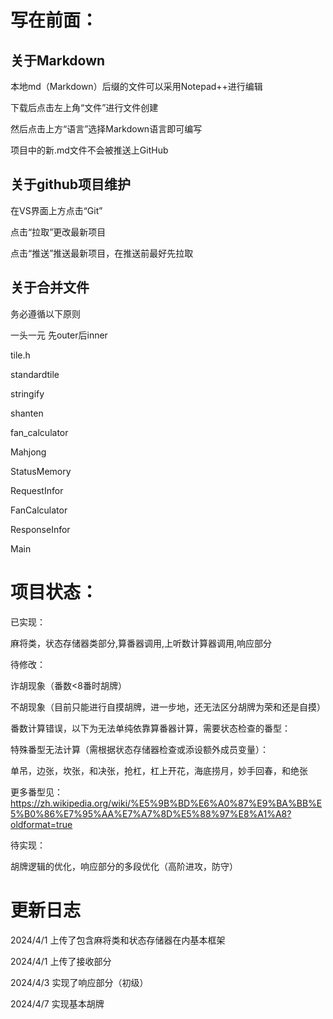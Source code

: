 # 写在前面：
## 关于Markdown
本地md（Markdown）后缀的文件可以采用Notepad++进行编辑

下载后点击左上角“文件”进行文件创建

然后点击上方“语言”选择Markdown语言即可编写

项目中的新.md文件不会被推送上GitHub


## 关于github项目维护
在VS界面上方点击“Git”

点击“拉取”更改最新项目

点击“推送”推送最新项目，在推送前最好先拉取


## 关于合并文件

务必遵循以下原则

一头一元 先outer后inner

tile.h

standardtile

stringify

shanten

fan_calculator

Mahjong

StatusMemory

RequestInfor

FanCalculator

ResponseInfor

Main




# 项目状态：

已实现：

麻将类，状态存储器类部分,算番器调用,上听数计算器调用,响应部分



待修改：

诈胡现象（番数<8番时胡牌）

不胡现象（目前只能进行自摸胡牌，进一步地，还无法区分胡牌为荣和还是自摸）

番数计算错误，以下为无法单纯依靠算番器计算，需要状态检查的番型：


特殊番型无法计算（需根据状态存储器检查或添设额外成员变量）：

单吊，边张，坎张，和决张，抢杠，杠上开花，海底捞月，妙手回春，和绝张



更多番型见：https://zh.wikipedia.org/wiki/%E5%9B%BD%E6%A0%87%E9%BA%BB%E5%B0%86%E7%95%AA%E7%A7%8D%E5%88%97%E8%A1%A8?oldformat=true



待实现：

胡牌逻辑的优化，响应部分的多段优化（高阶进攻，防守）



# 更新日志

2024/4/1 上传了包含麻将类和状态存储器在内基本框架

2024/4/1 上传了接收部分

2024/4/3 实现了响应部分（初级）

2024/4/7 实现基本胡牌

